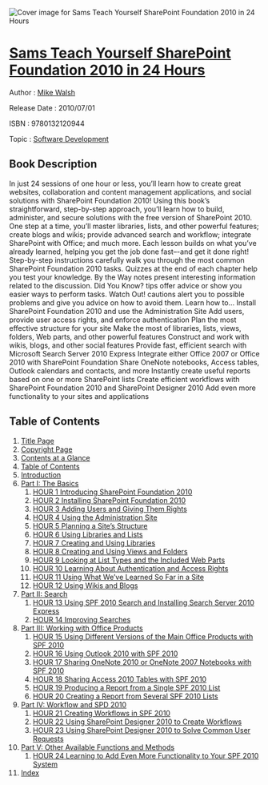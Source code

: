 ![Cover image for Sams Teach Yourself SharePoint Foundation 2010 in 24 Hours](https://imgdetail.ebookreading.net/cover/cover/software_development/EB9780132120944.jpg)

[Sams Teach Yourself SharePoint Foundation 2010 in 24 Hours](https://ebookreading.net/view/book/Sams+Teach+Yourself+SharePoint+Foundation+2010+in+24+Hours-EB9780132120944_1.html "Sams Teach Yourself SharePoint Foundation 2010 in 24 Hours")
====================================================================================================================

Author : [Mike Walsh](https://ebookreading.net/search/author/Mike+Walsh)

Release Date : 2010/07/01

ISBN : 9780132120944

Topic : [Software Development](https://ebookreading.net/search/category/software-development)

Book Description
-----------------

In just 24 sessions of one hour or less, you’ll learn how to create great websites, collaboration and content management applications, and social solutions with SharePoint Foundation 2010! Using this book’s straightforward, step-by-step approach, you’ll learn how to build, administer, and secure solutions with the free version of SharePoint 2010. One step at a time, you’ll master libraries, lists, and other powerful features; create blogs and wikis; provide advanced search and workflow; integrate SharePoint with Office; and much more. Each lesson builds on what you’ve already learned, helping you get the job done fast–-and get it done right!
Step-by-step instructions carefully walk you through the most common SharePoint Foundation 2010 tasks.
Quizzes at the end of each chapter help you test your knowledge.
By the Way notes present interesting information related to the discussion.
Did You Know? tips offer advice or show you easier ways to perform tasks.
Watch Out! cautions alert you to possible problems and give you advice on how to avoid them.
Learn how to…
Install SharePoint Foundation 2010 and use the Administration Site
Add users, provide user access rights, and enforce authentication
Plan the most effective structure for your site
Make the most of libraries, lists, views, folders, Web parts, and other powerful features
Construct and work with wikis, blogs, and other social features
Provide fast, efficient search with Microsoft Search Server 2010 Express
Integrate either Office 2007 or Office 2010 with SharePoint Foundation
Share OneNote notebooks, Access tables, Outlook calendars and contacts, and more
Instantly create useful reports based on one or more SharePoint lists
Create efficient workflows with SharePoint Foundation 2010 and SharePoint Designer 2010
Add even more functionality to your sites and applications
              
Table of Contents
-----------------

1. [Title Page](https://ebookreading.net/view/book/Sams+Teach+Yourself+SharePoint+Foundation+2010+in+24+Hours-EB9780132120944_2.html)
1. [Copyright Page](https://ebookreading.net/view/book/Sams+Teach+Yourself+SharePoint+Foundation+2010+in+24+Hours-EB9780132120944_3.html)
1. [Contents at a Glance](https://ebookreading.net/view/book/Sams+Teach+Yourself+SharePoint+Foundation+2010+in+24+Hours-EB9780132120944_4.html)
1. [Table of Contents](https://ebookreading.net/view/book/Sams+Teach+Yourself+SharePoint+Foundation+2010+in+24+Hours-EB9780132120944_5.html)
1. [Introduction](https://ebookreading.net/view/book/Sams+Teach+Yourself+SharePoint+Foundation+2010+in+24+Hours-EB9780132120944_8.html)
1. [Part I: The Basics](https://ebookreading.net/view/book/Sams+Teach+Yourself+SharePoint+Foundation+2010+in+24+Hours-EB9780132120944_9.html)
    1. [HOUR 1 Introducing SharePoint Foundation 2010](https://ebookreading.net/view/book/Sams+Teach+Yourself+SharePoint+Foundation+2010+in+24+Hours-EB9780132120944_10.html)
    1. [HOUR 2 Installing SharePoint Foundation 2010](https://ebookreading.net/view/book/Sams+Teach+Yourself+SharePoint+Foundation+2010+in+24+Hours-EB9780132120944_11.html)
    1. [HOUR 3 Adding Users and Giving Them Rights](https://ebookreading.net/view/book/Sams+Teach+Yourself+SharePoint+Foundation+2010+in+24+Hours-EB9780132120944_12.html)
    1. [HOUR 4 Using the Administration Site](https://ebookreading.net/view/book/Sams+Teach+Yourself+SharePoint+Foundation+2010+in+24+Hours-EB9780132120944_13.html)
    1. [HOUR 5 Planning a Site’s Structure](https://ebookreading.net/view/book/Sams+Teach+Yourself+SharePoint+Foundation+2010+in+24+Hours-EB9780132120944_14.html)
    1. [HOUR 6 Using Libraries and Lists](https://ebookreading.net/view/book/Sams+Teach+Yourself+SharePoint+Foundation+2010+in+24+Hours-EB9780132120944_15.html)
    1. [HOUR 7 Creating and Using Libraries](https://ebookreading.net/view/book/Sams+Teach+Yourself+SharePoint+Foundation+2010+in+24+Hours-EB9780132120944_16.html)
    1. [HOUR 8 Creating and Using Views and Folders](https://ebookreading.net/view/book/Sams+Teach+Yourself+SharePoint+Foundation+2010+in+24+Hours-EB9780132120944_17.html)
    1. [HOUR 9 Looking at List Types and the Included Web Parts](https://ebookreading.net/view/book/Sams+Teach+Yourself+SharePoint+Foundation+2010+in+24+Hours-EB9780132120944_18.html)
    1. [HOUR 10 Learning About Authentication and Access Rights](https://ebookreading.net/view/book/Sams+Teach+Yourself+SharePoint+Foundation+2010+in+24+Hours-EB9780132120944_19.html)
    1. [HOUR 11 Using What We’ve Learned So Far in a Site](https://ebookreading.net/view/book/Sams+Teach+Yourself+SharePoint+Foundation+2010+in+24+Hours-EB9780132120944_20.html)
    1. [HOUR 12 Using Wikis and Blogs](https://ebookreading.net/view/book/Sams+Teach+Yourself+SharePoint+Foundation+2010+in+24+Hours-EB9780132120944_21.html)
1. [Part II: Search](https://ebookreading.net/view/book/Sams+Teach+Yourself+SharePoint+Foundation+2010+in+24+Hours-EB9780132120944_22.html)
    1. [HOUR 13 Using SPF 2010 Search and Installing Search Server 2010 Express ](https://ebookreading.net/view/book/Sams+Teach+Yourself+SharePoint+Foundation+2010+in+24+Hours-EB9780132120944_23.html)
    1. [HOUR 14 Improving Searches](https://ebookreading.net/view/book/Sams+Teach+Yourself+SharePoint+Foundation+2010+in+24+Hours-EB9780132120944_24.html)
1. [Part III: Working with Office Products](https://ebookreading.net/view/book/Sams+Teach+Yourself+SharePoint+Foundation+2010+in+24+Hours-EB9780132120944_25.html)
    1. [HOUR 15 Using Different Versions of the Main Office Products with SPF 2010](https://ebookreading.net/view/book/Sams+Teach+Yourself+SharePoint+Foundation+2010+in+24+Hours-EB9780132120944_26.html)
    1. [HOUR 16 Using Outlook 2010 with SPF 2010](https://ebookreading.net/view/book/Sams+Teach+Yourself+SharePoint+Foundation+2010+in+24+Hours-EB9780132120944_27.html)
    1. [HOUR 17 Sharing OneNote 2010 or OneNote 2007 Notebooks with SPF 2010](https://ebookreading.net/view/book/Sams+Teach+Yourself+SharePoint+Foundation+2010+in+24+Hours-EB9780132120944_28.html)
    1. [HOUR 18 Sharing Access 2010 Tables with SPF 2010 ](https://ebookreading.net/view/book/Sams+Teach+Yourself+SharePoint+Foundation+2010+in+24+Hours-EB9780132120944_29.html)
    1. [HOUR 19 Producing a Report from a Single SPF 2010 List](https://ebookreading.net/view/book/Sams+Teach+Yourself+SharePoint+Foundation+2010+in+24+Hours-EB9780132120944_30.html)
    1. [HOUR 20 Creating a Report from Several SPF 2010 Lists](https://ebookreading.net/view/book/Sams+Teach+Yourself+SharePoint+Foundation+2010+in+24+Hours-EB9780132120944_31.html)
1. [Part IV: Workflow and SPD 2010](https://ebookreading.net/view/book/Sams+Teach+Yourself+SharePoint+Foundation+2010+in+24+Hours-EB9780132120944_32.html)
    1. [HOUR 21 Creating Workflows in SPF 2010](https://ebookreading.net/view/book/Sams+Teach+Yourself+SharePoint+Foundation+2010+in+24+Hours-EB9780132120944_33.html)
    1. [HOUR 22 Using SharePoint Designer 2010 to Create Workflows ](https://ebookreading.net/view/book/Sams+Teach+Yourself+SharePoint+Foundation+2010+in+24+Hours-EB9780132120944_34.html)
    1. [HOUR 23 Using SharePoint Designer 2010 to Solve Common User Requests](https://ebookreading.net/view/book/Sams+Teach+Yourself+SharePoint+Foundation+2010+in+24+Hours-EB9780132120944_35.html)
1. [Part V: Other Available Functions and Methods](https://ebookreading.net/view/book/Sams+Teach+Yourself+SharePoint+Foundation+2010+in+24+Hours-EB9780132120944_36.html)
    1. [HOUR 24 Learning to Add Even More Functionality to Your SPF 2010 System](https://ebookreading.net/view/book/Sams+Teach+Yourself+SharePoint+Foundation+2010+in+24+Hours-EB9780132120944_37.html)
1. [Index](https://ebookreading.net/view/book/Sams+Teach+Yourself+SharePoint+Foundation+2010+in+24+Hours-EB9780132120944_38.html)
